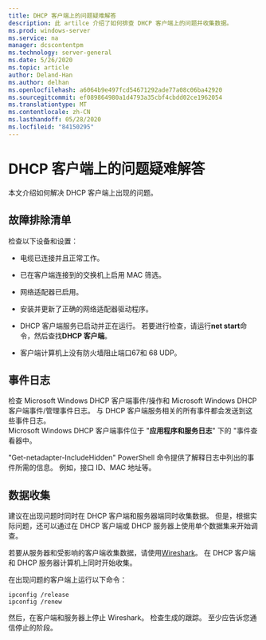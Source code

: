 ```yaml
---
title: DHCP 客户端上的问题疑难解答
description: 此 artilce 介绍了如何排查 DHCP 客户端上的问题并收集数据。
ms.prod: windows-server
ms.service: na
manager: dcscontentpm
ms.technology: server-general
ms.date: 5/26/2020
ms.topic: article
author: Deland-Han
ms.author: delhan
ms.openlocfilehash: a6064b9e497fcd54671292ade77a08c06ba42920
ms.sourcegitcommit: ef089864980a1d4793a35cbf4cbdd02ce1962054
ms.translationtype: MT
ms.contentlocale: zh-CN
ms.lasthandoff: 05/28/2020
ms.locfileid: "84150295"
---
```

# <a name="troubleshoot-problems-on-the-dhcp-client"></a>DHCP 客户端上的问题疑难解答

本文介绍如何解决 DHCP 客户端上出现的问题。

## <a name="troubleshooting-checklist"></a>故障排除清单

检查以下设备和设置：

  - 电缆已连接并且正常工作。

  - 已在客户端连接到的交换机上启用 MAC 筛选。

  - 网络适配器已启用。

  - 安装并更新了正确的网络适配器驱动程序。

  - DHCP 客户端服务已启动并正在运行。 若要进行检查，请运行**net start**命令，然后查找**DHCP 客户端**。

  - 客户端计算机上没有防火墙阻止端口67和 68 UDP。

## <a name="event-logs"></a>事件日志

检查 Microsoft Windows DHCP 客户端事件/操作和 Microsoft Windows DHCP 客户端事件/管理事件日志。 与 DHCP 客户端服务相关的所有事件都会发送到这些事件日志。  
Microsoft Windows DHCP 客户端事件位于 "**应用程序和服务日志**" 下的 "事件查看器中。

"Get-netadapter-IncludeHidden" PowerShell 命令提供了解释日志中列出的事件所需的信息。 例如，接口 ID、MAC 地址等。

## <a name="data-collection"></a>数据收集

建议在出现问题时同时在 DHCP 客户端和服务器端同时收集数据。 但是，根据实际问题，还可以通过在 DHCP 客户端或 DHCP 服务器上使用单个数据集来开始调查。

若要从服务器和受影响的客户端收集数据，请使用[Wireshark](https://www.wireshark.org/download.html)。 在 DHCP 客户端和 DHCP 服务器计算机上同时开始收集。

在出现问题的客户端上运行以下命令：

```console
ipconfig /release  
ipconfig /renew
```

然后，在客户端和服务器上停止 Wireshark。 检查生成的跟踪。 至少应告诉您通信停止的阶段。
